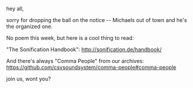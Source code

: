 hey all,

sorry for dropping the ball on the notice -- Michaels out of town and he's the organized one.

No poem this week, but here is a cool thing to read:

"The Sonification Handbook": http://sonification.de/handbook/

And there's always "Comma People" from our archives:
https://github.com/csvsoundsystem/comma-people#comma-people

join us, wont you?